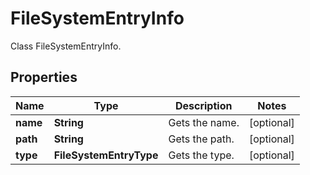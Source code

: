 

# FileSystemEntryInfo

Class FileSystemEntryInfo.

## Properties

| Name | Type | Description | Notes |
|------------ | ------------- | ------------- | -------------|
|**name** | **String** | Gets the name. |  [optional] |
|**path** | **String** | Gets the path. |  [optional] |
|**type** | **FileSystemEntryType** | Gets the type. |  [optional] |



